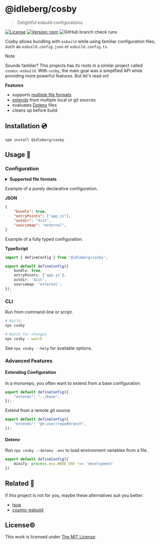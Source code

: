 # @idleberg/cosby

> Delightful esbuild configurations.

[![License](https://img.shields.io/github/license/idleberg/node-cosby?color=blue&style=for-the-badge)](https://github.com/idleberg/node-cosby/blob/main/LICENSE)
[![Version: npm](https://img.shields.io/npm/v/@idleberg/cosby?style=for-the-badge)](https://www.npmjs.org/package/@idleberg/cosby)
![GitHub branch check runs](https://img.shields.io/github/check-runs/idleberg/node-cosby/main?style=for-the-badge)

Cosby allows bundling with `esbuild` while using familiar configuration files, such as `esbuild.config.json` or `esbuild.config.ts`.

> [!NOTE]
> Sounds familiar? This projects has its roots in a similar project called `cosmic-esbuild`. With `cosby`, the main goal was a simplified API while providing more powerful features. But let's read on!

**Features**

- supports [multiple file formats](#configuration)
- [extends](#extending-configuration) from multiple local or git sources
- evaluates [Dotenv](https://github.com/idleberg/node-cosby#dotenv) files
- cleans up before build

## Installation 💿

```shell
npm install @idleberg/cosby
```

## Usage 🚀

### Configuration

<details>
<summary><strong>Supported file formats</strong></summary>

- `esbuild.config.js`
- `esbuild.config.ts`
- `esbuild.config.mjs`
- `esbuild.config.cjs`
- `esbuild.config.mts`
- `esbuild.config.cts`
- `esbuild.config.json`
- `esbuild.config.jsonc`
- `esbuild.config.json5`
- `esbuild.config.yaml`
- `esbuild.config.yml`
- `esbuild.config.toml`

</details>

Example of a purely declarative configuration.

**JSON**

```json
{
	"bundle": true,
	"entryPoints": ["app.js"],
	"outdir": "dist",
	"sourcemap": "external",
}
```

Example of a fully typed configuration.

**TypeScript**

```typescript
import { defineConfig } from '@idleberg/cosby';

export default defineConfig({
	bundle: true,
	entryPoints: ['app.js'],
	outdir: 'dist',
	sourcemap: 'external',
});
```

### CLI

Run from command-line or script.

```sh
# Build
npx cosby

# Watch for changes
npx cosby --watch
```

See `npx cosby --help` for available options.

### Advanced Features

#### Extending Configuration

In a monorepo, you often want to extend from a base configuration.

```typescript
export default defineConfig({
	"extends": "../base",
});
```

Extend from a remote git source.

```typescript
export default defineConfig({
	"extends": "gh:user/repo#branch",
}):
```

#### Dotenv

Run `npx cosby --dotenv .env` to load environment variables from a file.

```typescript
export default defineConfig({
	minify: process.env.NODE_ENV !== 'development'
})
```

## Related 👫

If this project is not for you, maybe these alternatives suit you better:

- [tsup](https://www.npmjs.com/package/tsup)
- [cosmic-esbuild](https://www.npmjs.com/package/cosmic-esbuild)

## License©️

This work is licensed under [The MIT License](LICENSE).
